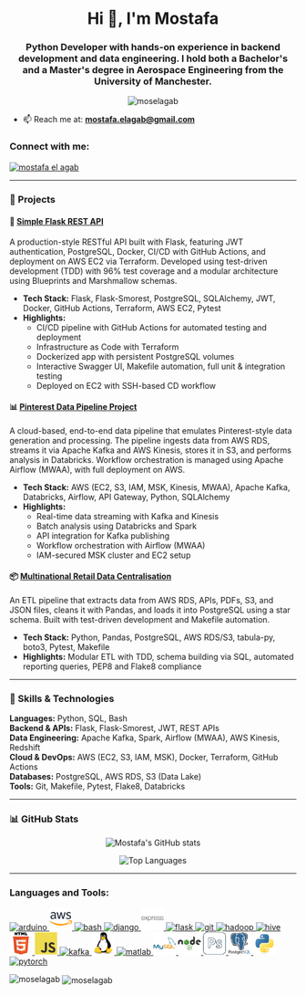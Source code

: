 <h1 align="center">Hi 👋, I'm Mostafa</h1>

<h3 align="center">Python Developer with hands-on experience in backend development and data engineering. I hold both a Bachelor's and a Master's degree in Aerospace Engineering from the University of Manchester.</h3>

<p align="center">
  <img src="https://komarev.com/ghpvc/?username=moselagab&label=Profile%20views&color=0e75b6&style=flat" alt="moselagab" />
</p>

- 📫 Reach me at: **mostafa.elagab@gmail.com**

<h3 align="left">Connect with me:</h3>
<p align="left">
<a href="https://www.linkedin.com/in/moselagab/" target="blank"><img align="center" src="https://raw.githubusercontent.com/rahuldkjain/github-profile-readme-generator/master/src/images/icons/Social/linked-in-alt.svg" alt="mostafa el agab" height="30" width="40" /></a>
</p>

---

### 💼 Projects

#### 🧪 [Simple Flask REST API](https://github.com/MosElAgab/simple-flask-smorest-rest-api)

A production-style RESTful API built with Flask, featuring JWT authentication, PostgreSQL, Docker, CI/CD with GitHub Actions, and deployment on AWS EC2 via Terraform. Developed using test-driven development (TDD) with 96% test coverage and a modular architecture using Blueprints and Marshmallow schemas.

* **Tech Stack:** Flask, Flask-Smorest, PostgreSQL, SQLAlchemy, JWT, Docker, GitHub Actions, Terraform, AWS EC2, Pytest
* **Highlights:**
  * CI/CD pipeline with GitHub Actions for automated testing and deployment
  * Infrastructure as Code with Terraform
  * Dockerized app with persistent PostgreSQL volumes
  * Interactive Swagger UI, Makefile automation, full unit & integration testing
  * Deployed on EC2 with SSH-based CD workflow

#### 📊 [Pinterest Data Pipeline Project](https://github.com/MosElAgab/pinterest-data-pipeline636.git)

A cloud-based, end-to-end data pipeline that emulates Pinterest-style data generation and processing. The pipeline ingests data from AWS RDS, streams it via Apache Kafka and AWS Kinesis, stores it in S3, and performs analysis in Databricks. Workflow orchestration is managed using Apache Airflow (MWAA), with full deployment on AWS.

* **Tech Stack:** AWS (EC2, S3, IAM, MSK, Kinesis, MWAA), Apache Kafka, Databricks, Airflow, API Gateway, Python, SQLAlchemy
* **Highlights:**
  * Real-time data streaming with Kafka and Kinesis
  * Batch analysis using Databricks and Spark
  * API integration for Kafka publishing
  * Workflow orchestration with Airflow (MWAA)
  * IAM-secured MSK cluster and EC2 setup

#### 📦 [Multinational Retail Data Centralisation](https://github.com/MosElAgab/multinational-retail-data-centralisation145.git)
An ETL pipeline that extracts data from AWS RDS, APIs, PDFs, S3, and JSON files, cleans it with Pandas, and loads it into PostgreSQL using a star schema. Built with test-driven development and Makefile automation.  
* **Tech Stack:** Python, Pandas, PostgreSQL, AWS RDS/S3, tabula-py, boto3, Pytest, Makefile  
* **Highlights:** Modular ETL with TDD, schema building via SQL, automated reporting queries, PEP8 and Flake8 compliance

---

### 🧰 Skills & Technologies

**Languages:** Python, SQL, Bash  
**Backend & APIs:** Flask, Flask-Smorest, JWT, REST APIs  
**Data Engineering:** Apache Kafka, Spark, Airflow (MWAA), AWS Kinesis, Redshift  
**Cloud & DevOps:** AWS (EC2, S3, IAM, MSK), Docker, Terraform, GitHub Actions  
**Databases:** PostgreSQL, AWS RDS, S3 (Data Lake)  
**Tools:** Git, Makefile, Pytest, Flake8, Databricks

---

### 📊 GitHub Stats

<p align="center">
  <img src="https://github-readme-stats.vercel.app/api?username=moselagab&show_icons=true&theme=default" alt="Mostafa's GitHub stats" />
</p>

<p align="center">
  <img src="https://github-readme-stats.vercel.app/api/top-langs/?username=moselagab&layout=compact&theme=default" alt="Top Languages" />
</p>

---

<h3 align="left">Languages and Tools:</h3>
<p align="left"> <a href="https://www.arduino.cc/" target="_blank" rel="noreferrer"> <img src="https://cdn.worldvectorlogo.com/logos/arduino-1.svg" alt="arduino" width="40" height="40"/> </a> <a href="https://aws.amazon.com" target="_blank" rel="noreferrer"> <img src="https://raw.githubusercontent.com/devicons/devicon/master/icons/amazonwebservices/amazonwebservices-original-wordmark.svg" alt="aws" width="40" height="40"/> </a> <a href="https://www.gnu.org/software/bash/" target="_blank" rel="noreferrer"> <img src="https://www.vectorlogo.zone/logos/gnu_bash/gnu_bash-icon.svg" alt="bash" width="40" height="40"/> </a> <a href="https://www.djangoproject.com/" target="_blank" rel="noreferrer"> <img src="https://cdn.worldvectorlogo.com/logos/django.svg" alt="django" width="40" height="40"/> </a> <a href="https://expressjs.com" target="_blank" rel="noreferrer"> <img src="https://raw.githubusercontent.com/devicons/devicon/master/icons/express/express-original-wordmark.svg" alt="express" width="40" height="40"/> </a> <a href="https://flask.palletsprojects.com/" target="_blank" rel="noreferrer"> <img src="https://www.vectorlogo.zone/logos/pocoo_flask/pocoo_flask-icon.svg" alt="flask" width="40" height="40"/> </a> <a href="https://git-scm.com/" target="_blank" rel="noreferrer"> <img src="https://www.vectorlogo.zone/logos/git-scm/git-scm-icon.svg" alt="git" width="40" height="40"/> </a> <a href="https://hadoop.apache.org/" target="_blank" rel="noreferrer"> <img src="https://www.vectorlogo.zone/logos/apache_hadoop/apache_hadoop-icon.svg" alt="hadoop" width="40" height="40"/> </a> <a href="https://hive.apache.org/" target="_blank" rel="noreferrer"> <img src="https://www.vectorlogo.zone/logos/apache_hive/apache_hive-icon.svg" alt="hive" width="40" height="40"/> </a> <a href="https://www.w3.org/html/" target="_blank" rel="noreferrer"> <img src="https://raw.githubusercontent.com/devicons/devicon/master/icons/html5/html5-original-wordmark.svg" alt="html5" width="40" height="40"/> </a> <a href="https://developer.mozilla.org/en-US/docs/Web/JavaScript" target="_blank" rel="noreferrer"> <img src="https://raw.githubusercontent.com/devicons/devicon/master/icons/javascript/javascript-original.svg" alt="javascript" width="40" height="40"/> </a> <a href="https://kafka.apache.org/" target="_blank" rel="noreferrer"> <img src="https://www.vectorlogo.zone/logos/apache_kafka/apache_kafka-icon.svg" alt="kafka" width="40" height="40"/> </a> <a href="https://www.linux.org/" target="_blank" rel="noreferrer"> <img src="https://raw.githubusercontent.com/devicons/devicon/master/icons/linux/linux-original.svg" alt="linux" width="40" height="40"/> </a> <a href="https://www.mathworks.com/" target="_blank" rel="noreferrer"> <img src="https://upload.wikimedia.org/wikipedia/commons/2/21/Matlab_Logo.png" alt="matlab" width="40" height="40"/> </a> <a href="https://www.mysql.com/" target="_blank" rel="noreferrer"> <img src="https://raw.githubusercontent.com/devicons/devicon/master/icons/mysql/mysql-original-wordmark.svg" alt="mysql" width="40" height="40"/> </a> <a href="https://nodejs.org" target="_blank" rel="noreferrer"> <img src="https://raw.githubusercontent.com/devicons/devicon/master/icons/nodejs/nodejs-original-wordmark.svg" alt="nodejs" width="40" height="40"/> </a> <a href="https://www.photoshop.com/en" target="_blank" rel="noreferrer"> <img src="https://raw.githubusercontent.com/devicons/devicon/master/icons/photoshop/photoshop-line.svg" alt="photoshop" width="40" height="40"/> </a> <a href="https://www.postgresql.org" target="_blank" rel="noreferrer"> <img src="https://raw.githubusercontent.com/devicons/devicon/master/icons/postgresql/postgresql-original-wordmark.svg" alt="postgresql" width="40" height="40"/> </a> <a href="https://www.python.org" target="_blank" rel="noreferrer"> <img src="https://raw.githubusercontent.com/devicons/devicon/master/icons/python/python-original.svg" alt="python" width="40" height="40"/> </a> <a href="https://pytorch.org/" target="_blank" rel="noreferrer"> <img src="https://www.vectorlogo.zone/logos/pytorch/pytorch-icon.svg" alt="pytorch" width="40" height="40"/> </a> </p>

<p><img align="left" src="https://github-readme-stats.vercel.app/api/top-langs?username=moselagab&show_icons=true&locale=en&layout=compact" alt="moselagab" /></p>

<p>&nbsp;<img align="center" src="https://github-readme-stats.vercel.app/api?username=moselagab&show_icons=true&locale=en" alt="moselagab" /></p>
